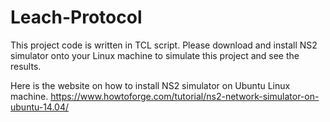 # Leach-Protocol

This project code is written in TCL script. Please download and install NS2 simulator onto your Linux machine to simulate this project and see the results.

Here is the website on how to install NS2 simulator on Ubuntu Linux machine. <https://www.howtoforge.com/tutorial/ns2-network-simulator-on-ubuntu-14.04/>
